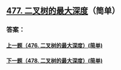 ## [477. 二叉树的最大深度](https://leetcode-cn.com/problems/merge-two-sorted-lists/)（简单）





### 答案：



#### [上一题（476. 二叉树的最大深度）(简单)](https://github.com/sdwwld/leetCode/blob/master/src/main/java/com/wld/java/leetcode/leetCode0476.md)

#### [下一题（478. 二叉树的最大深度）(简单)](https://github.com/sdwwld/leetCode/blob/master/src/main/java/com/wld/java/leetcode/leetCode0478.md)